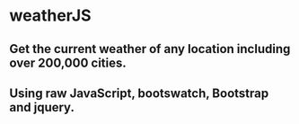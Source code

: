 # weatherJS

## Get the current weather of any location including over 200,000 cities.
## Using raw JavaScript, bootswatch, Bootstrap and jquery.
